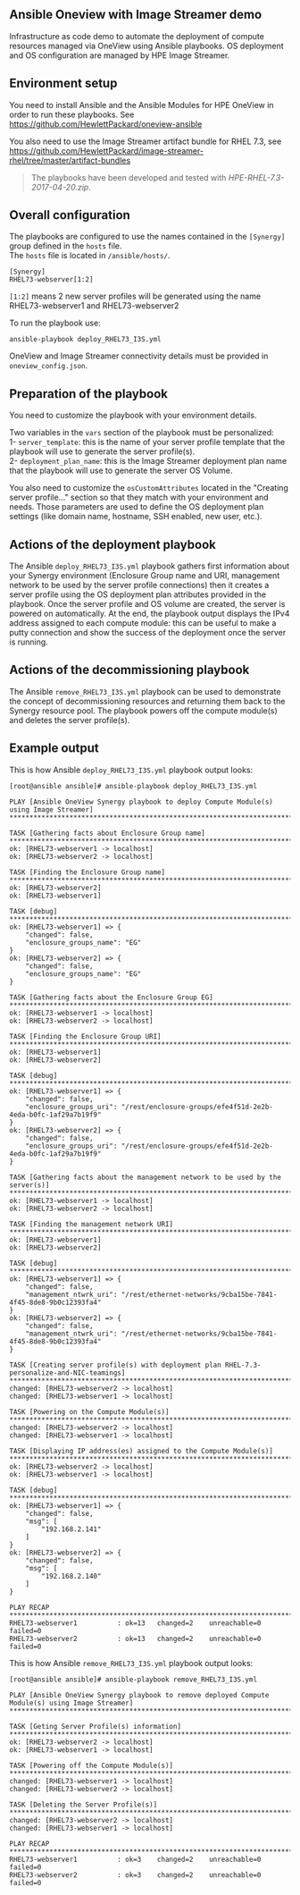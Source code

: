 ## Ansible Oneview with Image Streamer demo

Infrastructure as code demo to automate the deployment of compute resources managed via OneView using Ansible playbooks.
OS deployment and OS configuration are managed by HPE Image Streamer.   

   

## Environment setup

You need to install Ansible and the Ansible Modules for HPE OneView in order to run these playbooks. 
See https://github.com/HewlettPackard/oneview-ansible 

You also need to use the Image Streamer artifact bundle for RHEL 7.3, see https://github.com/HewlettPackard/image-streamer-rhel/tree/master/artifact-bundles   

>The playbooks have been developed and tested with *HPE-RHEL-7.3-2017-04-20.zip*.

## Overall configuration

The playbooks are configured to use the names contained in the `[Synergy]` group defined in the `hosts` file.  
The `hosts` file is located in `/ansible/hosts/`.

```
[Synergy]
RHEL73-webserver[1:2]
```
`[1:2]` means 2 new server profiles will be generated using the name RHEL73-webserver1 and RHEL73-webserver2   

To run the playbook use:
```
ansible-playbook deploy_RHEL73_I3S.yml
```
OneView and Image Streamer connectivity details must be provided in `oneview_config.json`.

## Preparation of the playbook

You need to customize the playbook with your environment details. 

Two variables in the `vars` section of the playbook must be personalized:   
1- `server_template`: this is the name of your server profile template that the playbook will use to generate the server profile(s).   
2- `deployment_plan_name`: this is the Image Streamer deployment plan name that the playbook will use to generate the server OS Volume.    

You also need to customize the `osCustomAttributes` located in the "Creating server profile..." section so that they match with your environment and needs. Those parameters are used to define the OS deployment plan settings (like domain name, hostname, SSH enabled, new user, etc.).

## Actions of the deployment playbook

The Ansible `deploy_RHEL73_I3S.yml` playbook gathers first information about your Synergy environment (Enclosure Group name and URI, management network to be used by the server profile connections) then it creates a server profile using the OS deployment plan attributes provided in the playbook. Once the server profile and OS volume are created, the server is powered on automatically. At the end, the playbook output displays the IPv4 address assigned to each compute module: this can be useful to make a putty connection and show the success of the deployment once the server is running.

## Actions of the decommissioning playbook

The Ansible `remove_RHEL73_I3S.yml` playbook can be used to demonstrate the concept of decommissioning resources and returning them back to the Synergy resource pool. The playbook powers off the compute module(s) and deletes the server profile(s). 

## Example output

This is how Ansible `deploy_RHEL73_I3S.yml` playbook output looks:  

```
[root@ansible ansible]# ansible-playbook deploy_RHEL73_I3S.yml

PLAY [Ansible OneView Synergy playbook to deploy Compute Module(s) using Image Streamer] ***********************************************************************************************

TASK [Gathering facts about Enclosure Group name] **************************************************************************************************************************************
ok: [RHEL73-webserver1 -> localhost]
ok: [RHEL73-webserver2 -> localhost]

TASK [Finding the Enclosure Group name] ************************************************************************************************************************************************
ok: [RHEL73-webserver2]
ok: [RHEL73-webserver1]

TASK [debug] ***************************************************************************************************************************************************************************
ok: [RHEL73-webserver1] => {
    "changed": false,
    "enclosure_groups_name": "EG"
}
ok: [RHEL73-webserver2] => {
    "changed": false,
    "enclosure_groups_name": "EG"
}

TASK [Gathering facts about the Enclosure Group EG] ************************************************************************************************************************************
ok: [RHEL73-webserver1 -> localhost]
ok: [RHEL73-webserver2 -> localhost]

TASK [Finding the Enclosure Group URI] *************************************************************************************************************************************************
ok: [RHEL73-webserver1]
ok: [RHEL73-webserver2]

TASK [debug] ***************************************************************************************************************************************************************************
ok: [RHEL73-webserver1] => {
    "changed": false,
    "enclosure_groups_uri": "/rest/enclosure-groups/efe4f51d-2e2b-4eda-b0fc-1af29a7b19f9"
}
ok: [RHEL73-webserver2] => {
    "changed": false,
    "enclosure_groups_uri": "/rest/enclosure-groups/efe4f51d-2e2b-4eda-b0fc-1af29a7b19f9"
}

TASK [Gathering facts about the management network to be used by the server(s)] ********************************************************************************************************
ok: [RHEL73-webserver1 -> localhost]
ok: [RHEL73-webserver2 -> localhost]

TASK [Finding the management network URI] **********************************************************************************************************************************************
ok: [RHEL73-webserver1]
ok: [RHEL73-webserver2]

TASK [debug] ***************************************************************************************************************************************************************************
ok: [RHEL73-webserver1] => {
    "changed": false,
    "management_ntwrk_uri": "/rest/ethernet-networks/9cba15be-7841-4f45-8de8-9b0c12393fa4"
}
ok: [RHEL73-webserver2] => {
    "changed": false,
    "management_ntwrk_uri": "/rest/ethernet-networks/9cba15be-7841-4f45-8de8-9b0c12393fa4"
}

TASK [Creating server profile(s) with deployment plan RHEL-7.3-personalize-and-NIC-teamings] *******************************************************************************************
changed: [RHEL73-webserver2 -> localhost]
changed: [RHEL73-webserver1 -> localhost]

TASK [Powering on the Compute Module(s)] ***********************************************************************************************************************************************
changed: [RHEL73-webserver2 -> localhost]
changed: [RHEL73-webserver1 -> localhost]

TASK [Displaying IP address(es) assigned to the Compute Module(s)] *********************************************************************************************************************
ok: [RHEL73-webserver2 -> localhost]
ok: [RHEL73-webserver1 -> localhost]

TASK [debug] ***************************************************************************************************************************************************************************
ok: [RHEL73-webserver1] => {
    "changed": false,
    "msg": [
        "192.168.2.141"
    ]
}
ok: [RHEL73-webserver2] => {
    "changed": false,
    "msg": [
        "192.168.2.140"
    ]
}

PLAY RECAP *****************************************************************************************************************************************************************************
RHEL73-webserver1          : ok=13   changed=2    unreachable=0    failed=0
RHEL73-webserver2          : ok=13   changed=2    unreachable=0    failed=0

```

This is how Ansible `remove_RHEL73_I3S.yml` playbook output looks:  

```
[root@ansible ansible]# ansible-playbook remove_RHEL73_I3S.yml

PLAY [Ansible OneView Synergy playbook to remove deployed Compute Module(s) using Image Streamer] **************************************************************************************

TASK [Geting Server Profile(s) information] ********************************************************************************************************************************************
ok: [RHEL73-webserver2 -> localhost]
ok: [RHEL73-webserver1 -> localhost]

TASK [Powering off the Compute Module(s)] **********************************************************************************************************************************************
changed: [RHEL73-webserver1 -> localhost]
changed: [RHEL73-webserver2 -> localhost]

TASK [Deleting the Server Profile(s)] **************************************************************************************************************************************************
changed: [RHEL73-webserver2 -> localhost]
changed: [RHEL73-webserver1 -> localhost]

PLAY RECAP *****************************************************************************************************************************************************************************
RHEL73-webserver1          : ok=3    changed=2    unreachable=0    failed=0
RHEL73-webserver2          : ok=3    changed=2    unreachable=0    failed=0
```

